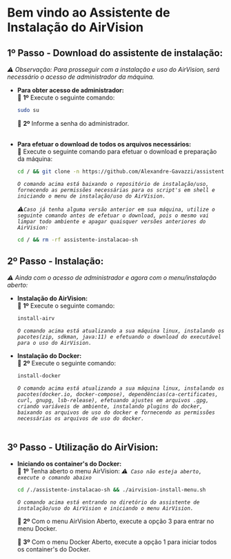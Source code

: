 # Bem vindo ao Assistente de Instalação do AirVision

## 1º Passo - Download do assistente de instalação:

<i>⚠ Observação: Para prosseguir com a instalação e uso do AirVision, será necessário o acesso de administrador da máquina.</i>

- <b>Para obter acesso de administrador:</b> <br>
  🚩 <b>1º</b> Execute o seguinte comando:

  ```sh
  sudo su
  ```

  🚩 <b>2º</b> Informe a senha do administrador. <br> <br>

- <b>Para efetuar o download de todos os arquivos necessários:</b> <br>
  🚩 Execute o seguinte comando para efetuar o download e preparação da máquina:

  ```sh
  cd / && git clone -n https://github.com/Alexandre-Gavazzi/assistente-instalacao-sh.git && cd /./assistente-instalacao-sh && git checkout main airvision-install-menu.sh && git checkout main includes && chmod +x airvision-install-menu.sh && chmod +x includes/* && cd /./assistente-instalacao-sh && ./airvision-install-menu.sh
  ```

  <i>`O comando acima está baixando o repositório de instalação/uso, fornecendo as permissões necessárias para os script's em shell e iniciando o menu de instalação/uso do AirVision.`</i> <br>

  <i>⚠`Caso já tenha alguma versão anterior em sua máquina, utilize o seguinte comando antes de efetuar o download, pois o mesmo vai limpar todo ambiente e apagar quaisquer versões anteriores do AirVision:`</i>

  ```sh
  cd / && rm -rf assistente-instalacao-sh
  ```

## 2º Passo - Instalação:

<i>⚠ Ainda com o acesso de administrador e agora com o menu/instalação aberto:</i> <br>

- <b>Instalação do AirVision:</b> <br>
  🚩 <b>1º</b> Execute o seguinte comando:

  ```sh
  install-airv
  ```

  <i>`O comando acima está atualizando a sua máquina linux, instalando os pacotes(zip, sdkman, java:11) e efetuando o download do executável para o uso do AirVision.`</i>

- <b>Instalação do Docker:</b> <br>
  🚩 <b>2º</b> Execute o seguinte comando:

  ```sh
  install-docker
  ```

  <i>`O comando acima está atualizando a sua máquina linux, instalando os pacotes(docker.io, docker-compose), dependências(ca-certificates, curl, gnupg, lsb-release), efetuando ajustes em arquivos .gpg, criando variáveis de ambiente, instalando plugins do docker, baixando os arquivos de uso do docker e fornecendo as permissões necessárias os arquivos de uso do docker.`</i> <br> <br>

## 3º Passo - Utilização do AirVision:

- <b>Iniciando os container's do Docker:</b> <br>
  🚩 <b>1️º</b> Tenha aberto o menu AirVision: <i>⚠` Caso não esteja aberto, execute o comando abaixo`</i>

  ```sh
  cd /./assistente-instalacao-sh && ./airvision-install-menu.sh
  ```

  <i>`O comando acima está entrando no diretório do assistente de instalação/uso do AirVision e iniciando o menu AirVision.`</i> <br>

  🚩 <b>2º</b> Com o menu AirVision Aberto, execute a opção 3 para entrar no menu Docker. <br>

  🚩 <b>3º</b> Com o menu Docker Aberto, execute a opção 1 para iniciar todos os container's do Docker. <br>
